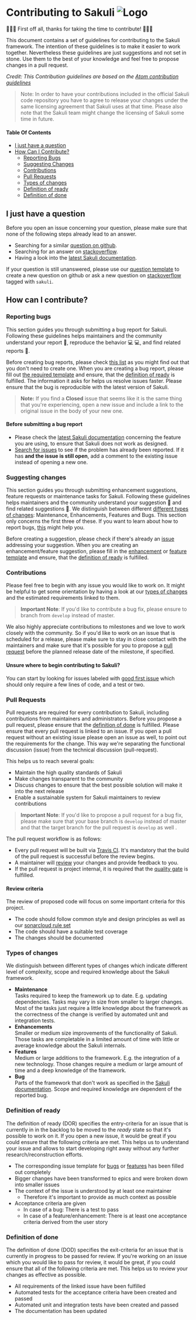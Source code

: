 # Contributing to Sakuli ![Logo][1]


:tada::boom::tada: First off all, thanks for taking the time to contribute! :tada::boom::tada:

This document contains a set of guidelines for contributing to the Sakuli framework.
The intention of these guidelines is to make it easier to work together. Nevertheless these guidelines are just
suggestions and not set in stone. Use them to the best of your knowledge and feel free to propose changes in a
pull request. 

_Credit: This Contribution guidelines are based on the
[Atom contribution guidelines](https://github.com/atom/atom/blob/master/CONTRIBUTING.md)_

> Note: In order to have your contributions included in the official Sakuli code repository you have to agree to release
your changes under the same licensing agreement that Sakuli uses at that time. Please also note that the Sakuli team
might change the licensing of Sakuli some time in future.

#### Table Of Contents

* [I just have a question](#i-just-have-a-question)
* [How Can I Contribute?](#how-can-i-contribute)
  * [Reporting Bugs](#reporting-bugs)
  * [Suggesting Changes](#suggesting-changes)
  * [Contributions](#contributions)
  * [Pull Requests](#pull-requests)
  * [Types of changes](#types-of-changes)
  * [Definition of ready](#definition-of-ready)
  * [Definition of done](#definition-of-done)

## I just have a question

Before you open an issue concerning your question, please make sure that none of the following steps already lead to an answer.

* Searching for a similar [question on github](https://github.com/sakuli/sakuli/labels/Type%3A%20Question).
* Searching for an answer on [stackoverflow](https://stackoverflow.com/questions/tagged/sakuli).
* Having a look into the [latest Sakuli documentation](https://sakuli.io/docs/getting-started/).

If your question is still unanswered, please use our
[question template](https://github.com/sakuli/sakuli/issues/new?template=question.md)
to create a new question on github or ask a new question on [stackoverflow](https://stackoverflow.com/questions/ask)
tagged with `sakuli`.

## How can I contribute?

### Reporting bugs

This section guides you through submitting a bug report for Sakuli. Following these guidelines helps maintainers and the
community understand your report :pencil:, reproduce the behavior :computer: :computer:, and find related reports 
:mag_right:.

Before creating bug reports, please check [this list](#before-submitting-a-bug-report) as you might find out that you 
don't need to create one. When you are creating a bug report, please fill out 
[the required template](https://github.com/sakuli/sakuli/issues/new?template=bug.md) and ensure, that
the [definition of ready](#definition-of-ready) is fulfilled. The information it asks for helps us resolve issues faster.
Please ensure that the bug is reproducible with the latest version of Sakuli.

> **Note:** If you find a **Closed** issue that seems like it is the same thing that you're experiencing, open a new 
issue and include a link to the original issue in the body of your new one.

#### Before submitting a bug report

* Please check the [latest Sakuli documentation](https://sakuli.io/docs/getting-started/) concerning
  the feature you are using, to ensure that Sakuli does not work as designed. 
* [Search for issues](https://github.com/sakuli/sakuli/labels/Type%3A%20Bug)
  to see if the problem has already been reported. If it has **and the issue is still open**, add a comment to the
  existing issue instead of opening a new one.


### Suggesting changes

This section guides you through submitting enhancement suggestions, feature requests or maintenance tasks for Sakuli.
Following these guidelines helps maintainers and the community understand your suggestion :pencil: and find related
suggestions :mag_right:. We distinguish between different [different types of changes](#types-of-changes):
Maintenance, Enhancements, Features and Bugs. This section only concerns the first three of these. If you want to learn
about how to report bugs, [this](#reporting-bugs) might help you.

Before creating a suggestion, please check if there's already an [issue](https://github.com/sakuli/sakuli/issues)
addressing your suggestion. When you are creating an enhancement/feature suggestion, please fill in
the [enhancement](https://github.com/sakuli/sakuli/issues/new?template=enhancement.md) or
[feature template](https://github.com/sakuli/sakuli/issues/new?template=feature.md) and ensure, that the 
[definition of ready](#definition-of-ready) is fulfilled.

### Contributions
Please feel free to begin with any issue you would like to work on. It might be helpful to get some orientation by having
a look at our [types of changes](#types-of-changes) and the estimated requirements linked to them.  

>**Important Note**: If you'd like to contribute a bug fix, please ensure to branch from `develop` instead of master.

We also highly appreciate contributions to milestones and we love to work closely with the community.
So if you'd like to work on an issue that is scheduled for a release, please make sure to stay in close contact with the
maintainers and make sure that it's possible for you to propose a [pull request](#pull-requests) before the planned
release date of the milestone, if specified.  

#### Unsure where to begin contributing to Sakuli?
You can start by looking for issues labeled with [good first issue](https://github.com/sakuli/sakuli/labels/good%20first%20issue) which should only require a few lines of code, and
a test or two. 

### Pull Requests
Pull requests are required for every contribution to Sakuli, including contributions from maintainers and administrators.
Before you propose a pull request, please ensure that the [definition of done](#definition-of-done) is fulfilled.
Please ensure that every pull request is linked to an issue. If you open a pull request without an existing issue please 
open an issue as well, to point out the requirements for the change. This way we're separating the functional discussion 
(issue) from the technical discussion (pull-request).

This helps us to reach several goals:
* Maintain the high quality standards of Sakuli
* Make changes transparent to the community
* Discuss changes to ensure that the best possible solution will make it into the next release
* Enable a sustainable system for Sakuli maintainers to review contributions

>**Important Note**: If you'd like to propose a pull request for a bug fix, please make sure that your base branch is
`develop` instead of master and that the target branch for the pull request is `develop` as well .

The pull request workflow is as follows: 
* Every pull request will be built via [Travis CI](https://travis-ci.com/sakuli/sakuli). It's mandatory that
  the build of the pull request is successful before the review begins. 
* A maintainer will [review](#review-criteria) your changes and provide feedback to you.
* If the pull request is project internal, it is required that the 
  [quality gate](https://sonarcloud.io/dashboard?id=sakuli%3Asakuli) is fulfilled.
  
#### Review criteria
The review of proposed code will focus on some important criteria for this project.

* The code should follow common style and design principles as well as our [sonarcloud rule set](https://sonarcloud.io/dashboard?id=sakuli%3Asakuli)
* The code should have a suitable test coverage
* The changes should be documented

### Types of changes
We distinguish between different types of changes which indicate different level of complexity, scope and required
knowledge about the Sakuli framework.
 
* **Maintenance**  
  Tasks required to keep the framework up to date. E.g. updating dependencies. Tasks may vary in size from smaller to
  larger changes. Most of the tasks just require a little knowledge about the framework as the correctness of the 
  change is verified by automated unit and integration tests.
* **Enhancements**  
  Smaller or medium size improvements of the functionality of Sakuli. Those tasks are completable in a limited amount of
  time with little or average knowledge about the Sakuli internals.
* **Features**  
  Medium or large additions to the framework. E.g. the integration of a new technology. Those changes require a medium
  or large amount of time and a deep knowledge of the framework.
* **Bug**  
  Parts of the framework that don't work as specified in the 
  [Sakuli documentation](https://sakuli.io/docs/getting-started/). Scope and required knowledge are
  dependent of the reported bug.

### Definition of ready
The definition of ready (DOR) specifies the entry-criteria for an issue that is currently in in the backlog to be moved
to the *ready* state so that it's possible to work on it. If you open a new issue, it would be great if you could ensure
that the following criteria are met. This helps us to understand your issue and allows to start developing right away
without any further research/reconstruction efforts.

* The corresponding issue template for [bugs](https://github.com/sakuli/sakuli/issues/new?template=bug.md)
  or [features](https://github.com/sakuli/sakuli/issues/new?template=feature.md) has been filled out completely
* Bigger changes have been transformed to epics and were broken down into smaller issues
* The context of the issue is understood by at least one maintainer
  * Therefore it's important to provide as much context as possible
* Acceptance criteria are given
  * In case of a bug: There is a test to pass
  * In case of a feature/enhancement: There is at least one acceptance criteria derived from the user story

### Definition of done
The definition of done (DOD) specifies the exit-criteria for an issue that is currently in progress to be passed for
review. If you're working on an issue which you would like to pass for review, it would be great, if you could ensure
that all of the following criteria are met. This helps us to review your changes as effective as possible.

* All requirements of the linked issue have been fulfilled
* Automated tests for the acceptance criteria have been created and passed
* Automated unit and integration tests have been created and passed
* The documentation has been updated

 [1]: https://sakuli.io/images/sakuli_header_logo.svg